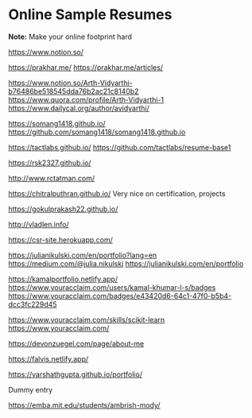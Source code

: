 # Online Sample Resumes

**Note:** Make your online footprint hard





https://www.notion.so/

https://prakhar.me/
https://prakhar.me/articles/

https://www.notion.so/Arth-Vidyarthi-b76486be518545dda76b2ac21c8140b2
https://www.quora.com/profile/Arth-Vidyarthi-1
https://www.dailycal.org/author/avidyarthi/

https://somang1418.github.io/
https://github.com/somang1418/somang1418.github.io


https://tactlabs.github.io/
https://github.com/tactlabs/resume-base1

https://rsk2327.github.io/

http://www.rctatman.com/

https://chitralputhran.github.io/
Very nice on certification, projects
	
https://gokulprakash22.github.io/

http://vladlen.info/

https://csr-site.herokuapp.com/

https://julianikulski.com/en/portfolio?lang=en
https://medium.com/@julia.nikulski
https://julianikulski.com/en/portfolio

https://kamalportfolio.netlify.app/
https://www.youracclaim.com/users/kamal-khumar-l-s/badges
https://www.youracclaim.com/badges/e43420d6-64c1-47f0-b5b4-dcc3fc229d45


https://www.youracclaim.com/skills/scikit-learn
https://www.youracclaim.com/

https://devonzuegel.com/page/about-me

https://falvis.netlify.app/

https://varshathgupta.github.io/portfolio/

Dummy entry

https://emba.mit.edu/students/ambrish-mody/
